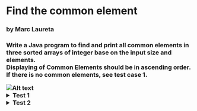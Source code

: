 <h1>Find the common element</h1>
<h3>by Marc Laureta<h3>

Write a Java program to find and print all common elements in three sorted arrays of integer base on the input size and elements.\
Displaying of Common Elements should be in ascending order. If there is no common elements, see test case 1.

<img title="a title" alt="Alt text" src="https://i.imgur.com/fayk6Yj.png">

<details>
    <summary>Test 1</summary>
    
    Enter size of the 1st array: 3
    Enter size of the 2nd array: 4
    Enter size of the 3rd array: 2
    
    Enter value of the 1st array: 3 4 5
    Enter value of the 2nd array: 3 5 1 2
    Enter value of the 3rd array: 1 4
    
    Value of array 3: 1 4
    Value of array 2: 3 5 1 2
    Value of array 1: 3 4 5
    Common Elements: No Common Elements
</details>
<details>
    <summary>Test 2</summary>
    
    Enter size of the 1st array: 6
    Enter size of the 2nd array: 6
    Enter size of the 3rd array: 8
    
    Enter value of the 1st array: 1 5 7 8 9 11
    Enter value of the 2nd array: 6 8 10 11 12 16
    Enter value of the 3rd array: 1 3 5 6 8 10 11 17
    
    Value of array 3: 1 3 5 6 8 10 11 17
    Value of array 2: 6 8 10 11 12 16
    Value of array 1: 1 5 7 8 9 11
    Common Elements: 8 11
</details>